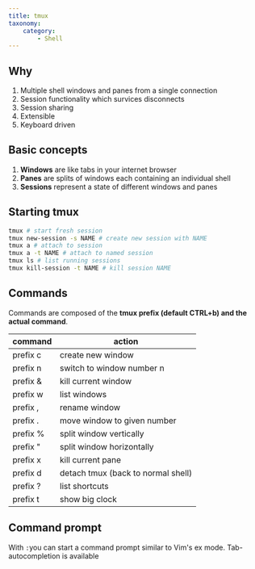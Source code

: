 ```yaml
---
title: tmux
taxonomy:
    category:
        - Shell
---
```


## Why

1. Multiple shell windows and panes from a single connection
2. Session functionality which survices disconnects
3. Session sharing
4. Extensible
5. Keyboard driven

## Basic concepts

1. **Windows** are like tabs in your internet browser
2. **Panes** are splits of windows each containing an individual shell
3. **Sessions** represent a state of different windows and panes

## Starting tmux

```bash
tmux # start fresh session
tmux new-session -s NAME # create new session with NAME
tmux a # attach to session
tmux a -t NAME # attach to named session
tmux ls # list running sessions
tmux kill-session -t NAME # kill session NAME
```


## Commands

Commands are composed of the **tmux prefix (default CTRL+b) and the actual command**.

|command|action|
|-------------|---------|
| prefix c|create new window|
| prefix n|switch to window number n|
| prefix &|kill current window|
| prefix w|list windows|
| prefix ,|rename window|
| prefix .|move window to given number|
| prefix %|split window vertically|
| prefix "|split window horizontally|
| prefix x|kill current pane|
|prefix d|detach tmux (back to normal shell)|
| prefix ?|list shortcuts|
| prefix t|show big clock|

## Command prompt

With `:`you can start a command prompt similar to Vim's ex mode. Tab-autocompletion is available
